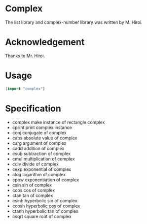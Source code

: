 # Complex

The list library and complex-number library was written by M. Hiroi.

# Acknowledgement
Thanks to Mr. Hiroi.

# Usage 

```lisp
(import "complex")

```

# Specification
- complex make instance of rectangle complex
- cprint  print complex instance
- conj    conjugate of complex
- cabs    absolute value of complex
- carg    argument of complex
- cadd    addition of complex
- csub    subtraction of complex 
- cmul    multiplication of complex
- cdiv    divide of complex
- cexp    exponential of complex
- clog    logarithm of complex
- cpow    exponentiation of complex
- csin    sin of complex
- ccos    cos of complex
- ctan    tan of complex
- csinh   hyperbolic sin of complex
- ccosh   hyperbolic cos of complex
- ctanh   hyperbolic tan of complex
- csqrt   square root of complex

